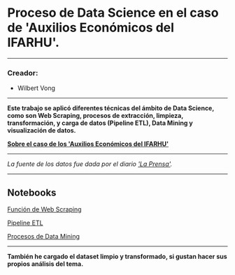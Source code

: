 # Proceso de Data Science en el caso de 'Auxilios Económicos del IFARHU'.

---

### Creador:
- Wilbert Vong

---

**Este trabajo se aplicó diferentes técnicas del ámbito de Data Science, como son Web Scraping, procesos de extracción, limpieza, transformación, y carga de datos (Pipeline ETL), Data Mining y visualización de datos.**

[**Sobre el caso de los 'Auxilios Económicos del IFARHU'**](https://www.prensa.com/politica/el-listado-que-el-ifarhu-no-queria-que-vieras-la-prensa-presenta-la-primera-base-interactiva-de-los-auxilios/)

---

*La fuente de los datos fue dada por el diario ['La Prensa'](https://cdn.corprensa.com/auxilios/).*

---

## Notebooks

[Función de Web Scraping](https://colab.research.google.com/drive/1rRyvgNTZ5d03iL_6-PGNwRgTKIKLHTC9?usp=sharing)

[Pipeline ETL](https://colab.research.google.com/drive/1G5jP8fjR076u20B-Iq7NYHU_yVdeLEr9?usp=sharing)

[Procesos de Data Mining](https://colab.research.google.com/drive/1EyfMQN7mhNqxJrQDgzU2FZHWAhKfBR3i?usp=sharing)

---

**También he cargado el dataset limpio y transformado, si gustan hacer sus propios análisis del tema.**
